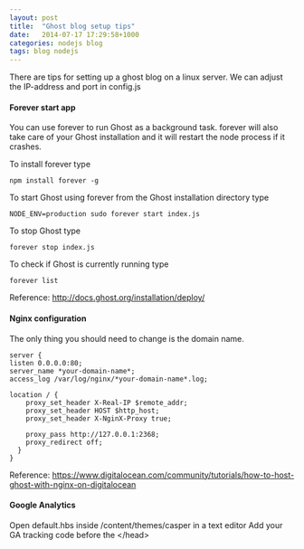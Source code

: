 ```yaml
---
layout: post
title:  "Ghost blog setup tips"
date:   2014-07-17 17:29:58+1000
categories: nodejs blog
tags: blog nodejs
---
```

There are tips for setting up a ghost blog on a linux server. We can adjust the IP-address and port in config.js

#### Forever start app
You can use forever to run Ghost as a background task. forever will also take care of your Ghost installation and it will restart the node process if it crashes.

To install forever type 
               
    npm install forever -g
To start Ghost using forever from the Ghost installation directory type 
          
    NODE_ENV=production sudo forever start index.js
To stop Ghost type 

    forever stop index.js
To check if Ghost is currently running type 

    forever list
Reference: http://docs.ghost.org/installation/deploy/ 

#### Nginx configuration
The only thing you should need to change is the domain name.

    server {
    listen 0.0.0.0:80;
    server_name *your-domain-name*;
    access_log /var/log/nginx/*your-domain-name*.log;

    location / {
        proxy_set_header X-Real-IP $remote_addr;
        proxy_set_header HOST $http_host;
        proxy_set_header X-NginX-Proxy true;

        proxy_pass http://127.0.0.1:2368;
        proxy_redirect off;
      }
    }
    
Reference: https://www.digitalocean.com/community/tutorials/how-to-host-ghost-with-nginx-on-digitalocean    

#### Google Analytics
Open default.hbs inside /content/themes/casper in a text editor
Add your GA tracking code before the &lt;/head&gt;